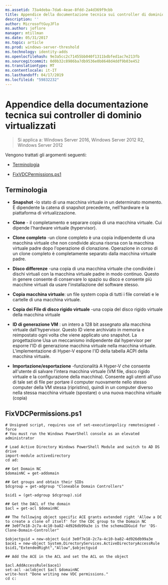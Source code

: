 ```yaml
---
ms.assetid: 73a4deba-7da6-4eae-8fdd-2a4d369f9cbb
title: Appendice della documentazione tecnica sui controller di dominio virtualizzati
description: ''
author: MicrosoftGuyJFlo
ms.author: joflore
manager: mtillman
ms.date: 05/31/2017
ms.topic: article
ms.prod: windows-server-threshold
ms.technology: identity-adds
ms.openlocfilehash: 9e3a5cc2c71455bb040f1311bdbfed1ac7e213fb
ms.sourcegitcommit: 0d0b32c8986ba7db9536e0b8648d4ddf9b03e452
ms.translationtype: MT
ms.contentlocale: it-IT
ms.lasthandoff: 04/17/2019
ms.locfileid: "59832232"
---
```

# <a name="virtualized-domain-controller-technical-reference-appendix"></a>Appendice della documentazione tecnica sui controller di dominio virtualizzati

>Si applica a: Windows Server 2016, Windows Server 2012 R2, Windows Server 2012

Vengono trattati gli argomenti seguenti:  
  
-   [Terminologia](../../../ad-ds/reference/virtual-dc/../../../ad-ds/reference/virtual-dc/Virtualized-Domain-Controller-Technical-Reference-Appendix.md#BKMK_Terms)  
  
-   [FixVDCPermissions.ps1](../../../ad-ds/reference/virtual-dc/../../../ad-ds/reference/virtual-dc/Virtualized-Domain-Controller-Technical-Reference-Appendix.md#BKMK_FixPDCPerms)  
  
## <a name="BKMK_Terms"></a>Terminologia  
  
-   **Snapshot** -lo stato di una macchina virtuale in un determinato momento. È dipendente la catena di snapshot precedente, nell'hardware e la piattaforma di virtualizzazione.  
  
-   **Clone** - il completamento e separare copia di una macchina virtuale. Cui dipende l'hardware virtuale (hypervisor).  
  
-   **Clone completo** -un clone completo è una copia indipendente di una macchina virtuale che non condivide alcuna risorsa con la macchina virtuale padre dopo l'operazione di clonazione. Operazione in corso di un clone completo è completamente separato dalla macchina virtuale padre.  
  
-   **Disco differenze** -una copia di una macchina virtuale che condivide i dischi virtuali con la macchina virtuale padre in modo continuo. Questo in genere consente di conservare lo spazio su disco e consente più macchine virtuali da usare l'installazione del software stesso.  
  
-   **Copia macchina virtuale**: un file system copia di tutti i file correlati e le cartelle di una macchina virtuale.  
  
-   **Copia dei File di disco rigido virtuale** -una copia del disco rigido virtuale della macchina virtuale  
  
-   **ID di generazione VM** : un intero a 128 bit assegnato alla macchina virtuale dall'hypervisor. Questo ID viene archiviato in memoria e reimpostato ogni volta che viene applicato uno snapshot. La progettazione Usa un meccanismo indipendente dal hypervisor per esporre l'ID di generazione macchina virtuale nella macchina virtuale. L'implementazione di Hyper-V espone l'ID della tabella ACPI della macchina virtuale.  
  
-   **Importazione/esportazione** -funzionalità A Hyper-V che consente all'utente di salvare l'intera macchina virtuale (VM file, disco rigido virtuale e la configurazione della macchina). Consente agli utenti all'uso di tale set di file per portare il computer nuovamente nello stesso computer della VM stessa (ripristino), quindi in un computer diverso nella stessa macchina virtuale (spostare) o una nuova macchina virtuale (copia)  
  
## <a name="BKMK_FixPDCPerms"></a>FixVDCPermissions.ps1  
  
```  
# Unsigned script, requires use of set-executionpolicy remotesigned -force  
# You must run the Windows PowerShell console as an elevated administrator  
  
# Load Active Directory Windows PowerShell Module and switch to AD DS drive  
import-module activedirectory  
cd ad:  
  
## Get Domain NC  
$domainNC = get-addomain  
  
## Get groups and obtain their SIDs   
$dcgroup = get-adgroup "Cloneable Domain Controllers"  
  
$sid1 = (get-adgroup $dcgroup).sid  
  
## Get the DACL of the domain  
$acl = get-acl $domainNC  
  
## The following object specific ACE grants extended right 'Allow a DC to create a clone of itself' for the CDC group to the Domain NC  
## 3e0f7e18-2c7a-4c10-ba82-4d926db99a3e is the schemaIDGuid for 'DS-Clone-Domain-Controller"  
  
$objectguid = new-object Guid 3e0f7e18-2c7a-4c10-ba82-4d926db99a3e  
$ace1 = new-object System.DirectoryServices.ActiveDirectoryAccessRule $sid1,"ExtendedRight","Allow",$objectguid  
  
## Add the ACE in the ACL and set the ACL on the object   
  
$acl.AddAccessRule($ace1)  
set-acl -aclobject $acl $domainNC  
write-host "Done writing new VDC permissions."  
cd c:   
```  
  



